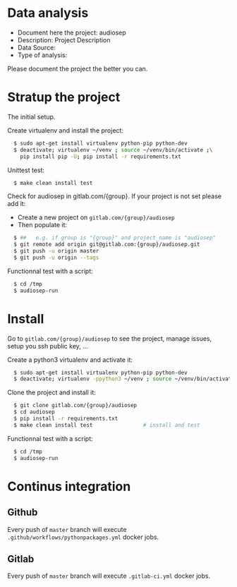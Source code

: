 # Data analysis
- Document here the project: audiosep
- Description: Project Description
- Data Source:
- Type of analysis:

Please document the project the better you can.

# Stratup the project

The initial setup.

Create virtualenv and install the project:
```bash
  $ sudo apt-get install virtualenv python-pip python-dev
  $ deactivate; virtualenv ~/venv ; source ~/venv/bin/activate ;\
    pip install pip -U; pip install -r requirements.txt
```

Unittest test:
```bash
  $ make clean install test
```

Check for audiosep in gitlab.com/{group}.
If your project is not set please add it:

- Create a new project on `gitlab.com/{group}/audiosep`
- Then populate it:

```bash
  $ ##   e.g. if group is "{group}" and project_name is "audiosep"
  $ git remote add origin git@gitlab.com:{group}/audiosep.git
  $ git push -u origin master
  $ git push -u origin --tags
```

Functionnal test with a script:
```bash
  $ cd /tmp
  $ audiosep-run
```
# Install
Go to `gitlab.com/{group}/audiosep` to see the project, manage issues,
setup you ssh public key, ...

Create a python3 virtualenv and activate it:
```bash
  $ sudo apt-get install virtualenv python-pip python-dev
  $ deactivate; virtualenv -ppython3 ~/venv ; source ~/venv/bin/activate
```

Clone the project and install it:
```bash
  $ git clone gitlab.com/{group}/audiosep
  $ cd audiosep
  $ pip install -r requirements.txt
  $ make clean install test                # install and test
```
Functionnal test with a script:
```bash
  $ cd /tmp
  $ audiosep-run
``` 

# Continus integration
## Github 
Every push of `master` branch will execute `.github/workflows/pythonpackages.yml` docker jobs.
## Gitlab
Every push of `master` branch will execute `.gitlab-ci.yml` docker jobs.

